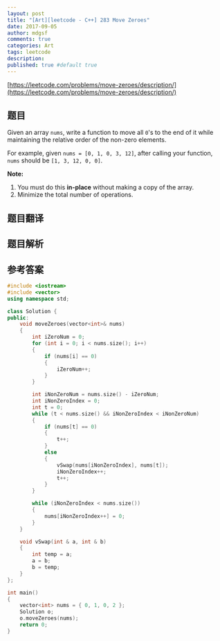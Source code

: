 ```yaml
---
layout: post
title: "[Art][leetcode - C++] 283 Move Zeroes"
date: 2017-09-05
author: mdgsf
comments: true
categories: Art
tags: leetcode
description:
published: true #default true
---
```


[https://leetcode.com/problems/move-zeroes/description/](https://leetcode.com/problems/move-zeroes/description/)

## 题目

Given an array `nums`, write a function to move all `0`'s to the end of it while maintaining the relative order of the non-zero elements.

For example, given `nums = [0, 1, 0, 3, 12]`, after calling your function, `nums` should be `[1, 3, 12, 0, 0]`.

**Note:**

1. You must do this **in-place** without making a copy of the array.
2. Minimize the total number of operations.

## 题目翻译

## 题目解析

## 参考答案

```c++
#include <iostream>
#include <vector>
using namespace std;

class Solution {
public:
	void moveZeroes(vector<int>& nums) 
	{
		int iZeroNum = 0;
		for (int i = 0; i < nums.size(); i++)
		{
			if (nums[i] == 0)
			{
				iZeroNum++;
			}
		}

		int iNonZeroNum = nums.size() - iZeroNum;
		int iNonZeroIndex = 0;
		int t = 0;
		while (t < nums.size() && iNonZeroIndex < iNonZeroNum)
		{
			if (nums[t] == 0)
			{
				t++;
			}
			else
			{
				vSwap(nums[iNonZeroIndex], nums[t]);
				iNonZeroIndex++;
				t++;
			}
		}

		while (iNonZeroIndex < nums.size())
		{
			nums[iNonZeroIndex++] = 0;
		}
	}

	void vSwap(int & a, int & b)
	{
		int temp = a;
		a = b;
		b = temp;
	}
};

int main()
{
	vector<int> nums = { 0, 1, 0, 2 };
	Solution o;
	o.moveZeroes(nums);
	return 0;
}
```

